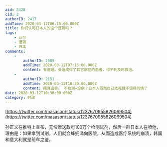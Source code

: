 ```yaml
---
aid: 3428
cid: 2
authorID: 2417
addTime: 2020-03-12T06:15:00.000Z
title: 你们认可日本人的这个逻辑吗？
tags:
    - 认可
    - 逻辑
    - 日本
comments:
    -
        authorID: 2805
        addTime: 2020-03-12T07:15:00.000Z
        content: 有道理。会造成得了其它病症的患者，得不到及时救治。
    -
        authorID: 2151
        addTime: 2020-03-12T10:30:00.000Z
        content: 掩耳盗铃。 不检测=没病？日本人既然自己找死就不值得同情了
date: 2020-03-12T10:30:00.000Z
category: 时政
---
```


[https://twitter.com/masason/status/1237670955826069504](https://twitter.com/masason/status/1237670955826069504)

孙正义在推特上宣布，无偿赠送政府100万个检测试剂，然后一群日本人在喷他，理由是：如果拿到试剂，人们就会蜂拥涌向医院，从而造成医疗系统的崩溃，韩国和意大利就是前车之鉴。
